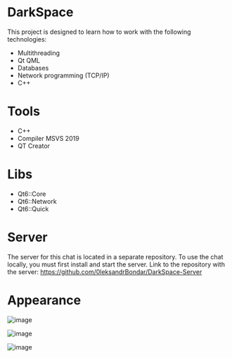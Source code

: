 # DarkSpace

This project is designed to learn how to work with the following technologies:
  -  Multithreading
  -  Qt QML
  -  Databases
  -  Network programming (TCP/IP)
  -  C++

# Tools
  - C++
  - Compiler MSVS 2019
  - QT Creator

# Libs
  - Qt6::Core
  - Qt6::Network
  - Qt6::Quick

# Server
The server for this chat is located in a separate repository.
To use the chat locally, you must first install and start the server.
Link to the repository with the server: https://github.com/0leksandrBondar/DarkSpace-Server

# Appearance

![image](https://github.com/0leksandrBondar/DarkSpace/assets/104301715/3ac0cb34-54d2-46f8-a624-daf1f26b559e)

![image](https://github.com/0leksandrBondar/DarkSpace/assets/104301715/c858b003-e1a8-47df-ad2b-c14af2b35e06)

![image](https://github.com/0leksandrBondar/DarkSpace/assets/104301715/d3847a46-8cde-4097-9912-ff70a6d8aeeb)
